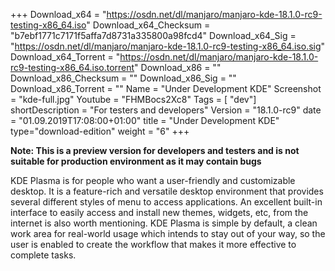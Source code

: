 +++
Download_x64 = "https://osdn.net/dl/manjaro/manjaro-kde-18.1.0-rc9-testing-x86_64.iso"
Download_x64_Checksum = "b7ebf1771c7171f5affa7d8731a335800a98fcd4"
Download_x64_Sig = "https://osdn.net/dl/manjaro/manjaro-kde-18.1.0-rc9-testing-x86_64.iso.sig"
Download_x64_Torrent = "https://osdn.net/dl/manjaro/manjaro-kde-18.1.0-rc9-testing-x86_64.iso.torrent"
Download_x86 = ""
Download_x86_Checksum = ""
Download_x86_Sig = ""
Download_x86_Torrent = ""
Name = "Under Development KDE"
Screenshot = "kde-full.jpg"
Youtube = "FHMBocs2Xc8"
Tags = [ "dev"]
shortDescription = "For testers and developers"
Version = "18.1.0-rc9"
date = "01.09.2019T17:08:00+01:00"
title = "Under Development KDE"
type="download-edition"
weight = "6"
+++

**Note: This is a preview version for developers and testers and is not suitable for production environment as it may contain bugs**

KDE Plasma is for people who want a user-friendly and customizable desktop. It is a feature-rich and versatile desktop environment that provides several different styles of menu to access applications. An excellent built-in interface to easily access and install new themes, widgets, etc, from the internet is also worth mentioning. KDE Plasma is simple by default, a clean work area for real-world usage which intends to stay out of your way, so the user is enabled to create the workflow that makes it more effective to complete tasks.
